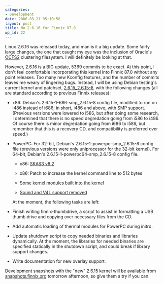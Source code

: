 ```yaml
---
categories:
- Development
date: 2006-03-21 05:10:58
layout: post
title: No 2.6.16 for Finnix 87.0
wp_id: 22
---
```

Linux 2.6.16 was released today, and man is it a big update. Some fairly large changes, the one that caught my eye was the inclusion of Oracle's [OCFS2](https://lwn.net/Articles/137278/) clustering filesystem. I will definitely be looking at that.

However, 2.6.16 is a BIG update, 5369 commits to be exact. At this point, I don't feel comfortable incorporating this kernel into Finnix 87.0 without any point releases. Too many new Kconfig features, and the number of commits leaves me weary of lingering bugs. Instead, I will be using Debian testing's current kernel and patchset, [2.6.15_2.6.15-8](https://packages.debian.org/testing/devel/linux-source-2.6.15), with the following changes (all are standard according to previous Finnix releases):

  * x86: Debian's 2.6.15-1-686-smp_2.6.15-8 config file, modified to run on i486 instead of i686; in short, i486 and above, with SMP support. (Previous versions were lowered to i586, but after doing some research, I determined that there is no speed degredation going from i586 to i486. Of course there is minor degredation going from i686 to i586, but remember that this is a recovery CD, and compatibility is preferred over speed.)
  * PowerPC: For 32-bit, Debian's 2.6.15-1-powerpc-smp\_2.6.15-8 config file (previous versions were only uniprocessor for the 32-bit kernel). For 64-bit, Debian's 2.6.15-1-powerpc64-smp\_2.6.15-8 config file. 
      * x86: [SKAS3 v8.2](http://user-mode-linux.sourceforge.net/skas.html)
      * x86: Patch to increase the kernel command line to 512 bytes
      * [Some kernel modules built into the kernel](https://www.finnix.org/Finnixize_Linux_Kernel)
      * [Sound and V4L support removed](https://www.finnix.org/Finnixize_Linux_Kernel)</ul> 
    At the moment, the following tasks are left:
    
      * Finish writing finnix-thumbdrive, a script to assist in formatting a USB thumb drive and copying over necessary files from the CD.
      * Add automatic loading of thermal modules for PowerPC during initrd.
      * Update shutdown script to copy needed binaries and libraries dynamically. At the moment, the libraries for needed binaries are specified statically in the shutdown script, and could break if library support changes.
      * Write documentation for new overlay support.
    
    Development snapshots with the "new" 2.6.15 kernel will be available from [snapshots.finnix.org](https://snapshots.finnix.org/) tomorrow afternoon, so give them a try if you can.

